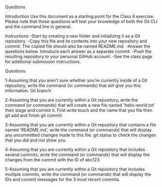 Questions

Introduction
Use this document as a starting point for the Class 6 exercise. Please note that these questions will test your knowledge of both the Git CLI and the command line in general.

Instructions
-Start by creating a new folder and initializing it as a Git repository.
-Copy this file and its contents into your new repository and commit. The copied file should also be named README.md.
-Answer the questions below. Introduce each answer as a separate commit.
-Push the resulting repository to your personal GitHub account.
-See the class page for additional submission instructions.

Questions

1-Assuming that you aren't sure whether you're currently inside of a Git repository, write the command (or commands) that will give you this information. Git branch 

2-Assuming that you are currently within a Git repository, write the command (or commands) that will create a new  file named 'hello-world.txt' then stage and commit it. First write touch and the name that you file then git add and finish git commit. 

3-Assuming that you are currently within a Git repository that contains a file named 'README.md', write the command (or commands) that will display any uncommitted changes made to this file. git status to check the changes that you did and not show you.

4-Assuming that you are currently within a Git repository that includes several commits, write the command (or commands) that will display the changes from the commit with the ID of abc123.

5-Assuming that you are currently within a Git repository that includes multiple commits, write the command (or commands) that will display the IDs and commit messages for the 3 most recent commits.
